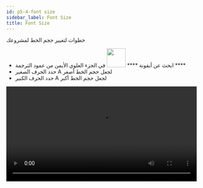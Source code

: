 ```yaml
---
id: p5-4-font size
sidebar_label: Font Size
title: Font Size
---
```


خطوات لتغيير حجم الخط لمشروعك

- ابحث عن أيقونة **** <img src="/assets/font-size.png" width="50px" alt="" /> في الجزء العلوي الأيمن من عمود الترجمة ****
- حدد الحرف الصغير A لجعل حجم الخط أصغر
- حدد الحرف الكبير A لجعل حجم الخط أكبر

<video controls src="/assets/change-font.mov" width="100%" type="video/mov">
